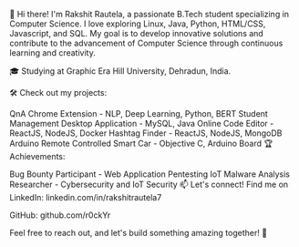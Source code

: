 👋 Hi there! I'm Rakshit Rautela, a passionate B.Tech student specializing in Computer Science. I love exploring Linux, Java, Python, HTML/CSS, Javascript, and SQL. My goal is to develop innovative solutions and contribute to the advancement of Computer Science through continuous learning and creativity.

🎓 Studying at Graphic Era Hill University, Dehradun, India.

🛠️ Check out my projects:

QnA Chrome Extension - NLP, Deep Learning, Python, BERT
Student Management Desktop Application - MySQL, Java
Online Code Editor - ReactJS, NodeJS, Docker
Hashtag Finder - ReactJS, NodeJS, MongoDB
Arduino Remote Controlled Smart Car - Objective C, Arduino Board
🏆 Achievements:

Bug Bounty Participant - Web Application Pentesting
IoT Malware Analysis Researcher - Cybersecurity and IoT Security
📫 Let's connect! Find me on LinkedIn: linkedin.com/in/rakshitrautela7

GitHub: github.com/r0ckYr

Feel free to reach out, and let's build something amazing together! 🚀

<!---
r0ckYr/r0ckYr is a ✨ special ✨ repository because its `README.md` (this file) appears on your GitHub profile.
You can click the Preview link to take a look at your changes.
--->
